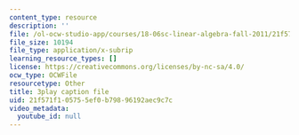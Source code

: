 ```yaml
---
content_type: resource
description: ''
file: /ol-ocw-studio-app/courses/18-06sc-linear-algebra-fall-2011/21f571f105755ef0b79896192aec9c7c_pSbafxDHdgE.vtt
file_size: 10194
file_type: application/x-subrip
learning_resource_types: []
license: https://creativecommons.org/licenses/by-nc-sa/4.0/
ocw_type: OCWFile
resourcetype: Other
title: 3play caption file
uid: 21f571f1-0575-5ef0-b798-96192aec9c7c
video_metadata:
  youtube_id: null
---
```

